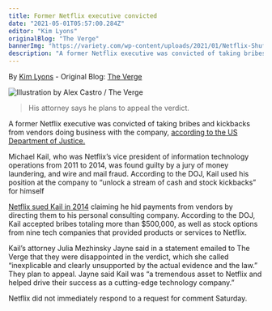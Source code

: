 ```yaml
---
title: Former Netflix executive convicted
date: "2021-05-01T05:57:00.284Z"
editor: "Kim Lyons"
originalBlog: "The Verge"
bannerImg: "https://variety.com/wp-content/uploads/2021/01/Netflix-Shuffle-Play.jpg"
description: "A former Netflix executive was convicted of taking bribes and kickbacks from vendors doing business with the company, according to the US Department of..."
---
```


By [Kim Lyons](https://www.theverge.com/authors/kim-lyons) - 
Original Blog: [The Verge](https://www.theverge.com/2021/5/1/22414084/former-netflix-executive-convicted-bribes)

![Illustration by Alex Castro / The Verge](https://variety.com/wp-content/uploads/2021/01/Netflix-Shuffle-Play.jpg)

> His attorney says he plans to appeal the verdict.

A former Netflix executive was convicted of taking bribes and kickbacks from vendors doing business with the company, [according to the US Department of Justice.](https://www.justice.gov/usao-ndca/pr/former-netflix-executive-convicted-receiving-bribes-and-kickbacks-companies-contracting)

Michael Kail, who was Netflix’s vice president of information technology operations from 2011 to 2014, was found guilty by a jury of money laundering, and wire and mail fraud. According to the DOJ, Kail used his position at the company to “unlock a stream of cash and stock kickbacks” for himself

[Netflix sued Kail in 2014](https://www.bloomberg.com/news/articles/2014-11-26/netflix-claims-former-executive-took-kickbacks-on-sales) claiming he hid payments from vendors by directing them to his personal consulting company. According to the DOJ, Kail accepted bribes totaling more than $500,000, as well as stock options from nine tech companies that provided products or services to Netflix.

Kail’s attorney Julia Mezhinsky Jayne said in a statement emailed to The Verge that they were disappointed in the verdict, which she called “inexplicable and clearly unsupported by the actual evidence and the law.” They plan to appeal. Jayne said Kail was “a tremendous asset to Netflix and helped drive their success as a cutting-edge technology company.”

Netflix did not immediately respond to a request for comment Saturday.